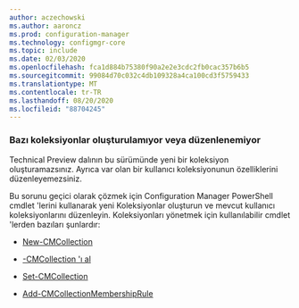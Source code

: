 ```yaml
---
author: aczechowski
ms.author: aaroncz
ms.prod: configuration-manager
ms.technology: configmgr-core
ms.topic: include
ms.date: 02/03/2020
ms.openlocfilehash: fca1d884b75380f90a2e2e3cdc2fb0cac357b6b5
ms.sourcegitcommit: 99084d70c032c4db109328a4ca100cd3f5759433
ms.translationtype: MT
ms.contentlocale: tr-TR
ms.lasthandoff: 08/20/2020
ms.locfileid: "88704245"
---
```

### <a name="cant-create-or-edit-some-collections"></a><a name="ki_coll"></a> Bazı koleksiyonlar oluşturulamıyor veya düzenlenemiyor

<!--6197183-->
Technical Preview dalının bu sürümünde yeni bir koleksiyon oluşturamazsınız. Ayrıca var olan bir kullanıcı koleksiyonunun özelliklerini düzenleyemezsiniz.

Bu sorunu geçici olarak çözmek için Configuration Manager PowerShell cmdlet 'lerini kullanarak yeni Koleksiyonlar oluşturun ve mevcut kullanıcı koleksiyonlarını düzenleyin. Koleksiyonları yönetmek için kullanılabilir cmdlet 'lerden bazıları şunlardır:

- [New-CMCollection](/powershell/module/configurationmanager/new-cmcollection?view=sccm-ps)

- [-CMCollection 'ı al](/powershell/module/configurationmanager/get-cmcollection?view=sccm-ps)

- [Set-CMCollection](/powershell/module/configurationmanager/set-cmcollection?view=sccm-ps#related-links)

- [Add-CMCollectionMembershipRule](/powershell/module/configurationmanager/add-cmcollectionmembershiprule?view=sccm-ps)